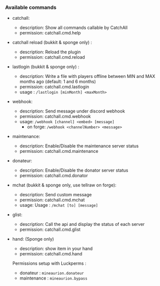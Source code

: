 ### Available commands
- catchall:
  - description: Show all commands callable by CatchAll
  - permission: catchall.cmd.help
- catchall reload (bukkit & sponge only) :
  - description: Reload the plugin
  - permission: catchall.cmd.reload
- lastlogin (bukkit & sponge only) :
  - description: Write a file with players offline between MIN and MAX months ago (default: 1 and 6 months)
  - permission: catchall.cmd.lastlogin
  - usage : `/lastlogin [minMonth] <maxMonth>`
- webhook:
  - description: Send message under discord webhook
  - permission: catchall.cmd.webhook
  - usage: `/webhook [channel] <embed> [message]`
    - on forge: `/webhook <channelNumber> <message>`
- maintenance:
  - description: Enable/Disable the maintenance server status
  - permission: catchall.cmd.maintenance
- donateur:
  - description: Enable/Disable the donator server status
  - permission: catchall.cmd.donator
- mchat (bukkit & sponge only, use tellraw on forge):
  - description: Send custom message
  - permission: catchall.cmd.mchat
  - usage: Usage : `/mchat [to] [message]`
- glist:
  - description: Call the api and display the status of each server
  - permission: catchall.cmd.glist
- hand: (Sponge only)
  - description: show item in your hand
  - permission: catchall.cmd.hand
  
  Permissions setup with Luckperms : 
  - donateur : `mineaurion.donateur`
  - maintenance : `mineaurion.bypass`
